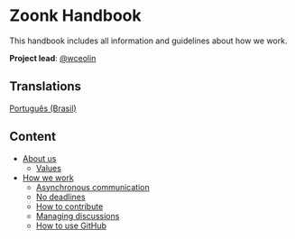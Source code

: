 # Zoonk Handbook

This handbook includes all information and guidelines about how we work.

**Project lead**: [@wceolin](https://github.com/wceolin)

## Translations

[Português (Brasil)](https://github.com/zoonk/manual)

## Content

- [About us](./about)
  - [Values](./about/values.md)
- [How we work](./how-we-work)
  - [Asynchronous communication](./how-we-work/async-communication.md)
  - [No deadlines](./how-we-work/no-deadlines.md)
  - [How to contribute](./CONTRIBUTING.md)
  - [Managing discussions](./how-we-work/managing-discussions.md)
  - [How to use GitHub](./how-we-work/how-to-use-github.md)
